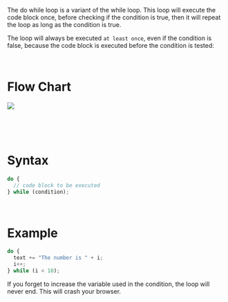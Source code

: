 The do while loop is a variant of the while loop. This loop will execute the code block once, before checking if the condition is true, then it will repeat the loop as long as the condition is true.

The loop will always be executed `at least once`, even if the condition is false, because the code block is executed before the condition is tested:

&nbsp;

# Flow Chart

<img src="../assets/while_loop.jpg">

&nbsp;

&nbsp;

# Syntax

```js
do {
  // code block to be executed
} while (condition);
```

&nbsp;

# Example

```js
do {
  text += "The number is " + i;
  i++;
} while (i < 10);
```

If you forget to increase the variable used in the condition, the loop will never end. This will crash your browser.

&nbsp;

&nbsp;
